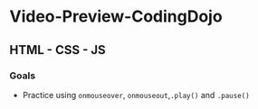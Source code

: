 # Video-Preview-CodingDojo
## HTML - CSS - JS
### Goals
* Practice using  ```onmouseover```, ```onmouseout```,```.play()``` and ```.pause()```
